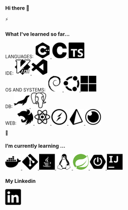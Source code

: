 ### Hi there 👋
⚡<h3>  What I've learned so far...</h3>
<!--
**samoyla/samoyla** is a ✨ _special_ ✨ repository because its `README.md` (this file) appears on your GitHub profile.

Here are some ideas to get you started:

- 🔭 I’m currently working on ...
- 🌱 I’m currently learning 
- 👯 I’m looking to collaborate on ...
- 🤔 I’m looking for help with ...
- 💬 Ask me about ...
- 📫 How to reach me: ...
- 😄 Pronouns: ...
- ⚡ Fun fact: ...
-->

<div>
  
  <div>
    LANGUAGES:
  <a href="https://cplusplus.com/">
    <img height="50" width="50" src="https://github.com/samoyla/logos/blob/main/cplusplus.svg?raw=true""/>
  </a>
  <a href="https://en.wikipedia.org/wiki/C_(programming_language)">
    <img height="50" width="50" src="https://github.com/samoyla/logos/blob/main/c.svg?raw=true"/>
  </a>
    <a href="https://www.typescriptlang.org/">
    <img height="50" width="50" src="https://github.com/samoyla/logos/blob/main/typescript.svg?raw=true"/>
  </a>
  </div>
  
  <div>
    IDE:
  <a href="https://www.vim.org/">
    <img height="50" width="50" src="https://github.com/samoyla/logos/blob/main/vim.svg?raw=true""/>
  </a>
  <a href="https://code.visualstudio.com/">
    <img height="50" width="50" src="https://github.com/samoyla/logos/blob/main/visualstudiocode.svg?raw=true"/>
  </a>
  </div>
  
  <div>
    OS AND SYSTEMS:
   <a href="https://www.debian.org/">
    <img height="50" width="50" src="https://github.com/samoyla/logos/blob/main/debian.svg?raw=true"/>
  </a>
     <a href="https://ubuntu.com/">
    <img height="50" width="50" src="https://github.com/samoyla/logos/blob/main/ubuntu.svg?raw=true"/>
  </a>
     <a href="https://www.microsoft.com/fr-fr/software-download/windows11">
    <img height="50" width="50" src="https://github.com/samoyla/logos/blob/main/windows11.svg?raw=true"/>
  </a>
  </div>
  
  <div>
    DB:
    <a href="https://mariadb.org/">
    <img height="50" width="50" src="https://github.com/samoyla/logos/blob/main/mariadb.svg?raw=true"/>
  </a>
    <a href="https://www.postgresql.org/">
    <img height="50" width="50" src="https://github.com/samoyla/logos/blob/main/postgresql.svg?raw=true"/>
  </a>
  </div>

  <div>
    WEB:
     <a href="https://nestjs.com/">
    <img height="50" width="50" src="https://github.com/samoyla/logos/blob/main/nestjs.svg?raw=true"/>
  </a>
     <a href="https://react.dev/">
    <img height="50" width="50" src="https://github.com/samoyla/logos/blob/main/react.svg?raw=true"/>
  </a>
     <a href="https://socket.io/fr/">
    <img height="50" width="50" src="https://github.com/samoyla/logos/blob/main/socketdotio.svg?raw=true"/>
  </a>
     <a href="https://www.prisma.io/">
    <img height="50" width="50" src="https://github.com/samoyla/logos/blob/main/prisma.svg?raw=true"/>
  </a>
     <a href="https://insomnia.rest/">
    <img height="50" width="50" src="https://github.com/samoyla/logos/blob/main/insomnia.svg?raw=true"/>
  </a>
  </div>
  
</div>


🌱<h3>  I’m currently learning ...</h3>
<div>
  <a href="https://www.docker.com/">
    <img height="50" width="50" src="https://github.com/samoyla/logos/blob/main/docker.svg?raw=true""/>
  </a>
   <a href="https://git-scm.com/">
    <img height="50" width="50" src="https://github.com/samoyla/logos/blob/main/git.svg?raw=true""/>
  </a>
   <a href="https://dev.java/learn/getting-started/">
    <img height="50" width="50" src="https://github.com/samoyla/logos/blob/main//java.png?rwa=true"/>
  </a>
   <a href="https://www.linux.org/">
    <img height="50" width="50" src="https://github.com/samoyla/logos/blob/main/linux.svg?raw=true""/>
  </a>
  <a href="https://spring.io/">
    <img height="50" width="50" src="https://github.com/samoyla/logos/blob/main/Spring_Boot.png?raw=true"/>
  </a>
   <a href="https://www.spring.io/projects/spring-boot">
    <img height="50" width="50" src="https://github.com/samoyla/logos/blob/main/springboot.svg?raw=true"/>
  </a>
   <a href="https://www.jetbrains.com/idea/">
    <img height="50" width="50" src="https://github.com/samoyla/logos/blob/main/intellijidea.svg?raw=true"/>
  </a>
  
</div>

<div>
<h3>My Linkedin</h3>
<a href="https://www.linkedin.com/in/maryna-samoilenko-9a44331b2/">
    <img height="50" width="50" src="https://github.com/samoyla/logos/blob/main/linkedin.svg?raw=true""/>
  </a>
  
</div>
